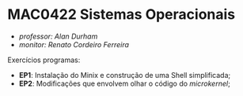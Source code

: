 # MAC0422 Sistemas Operacionais
* *professor: Alan Durham*
* *monitor: Renato Cordeiro Ferreira*

Exercícios programas:

* **EP1**: Instalação do Minix e construção de uma Shell simplificada;
* **EP2**: Modificações que envolvem olhar o código do *microkernel*;